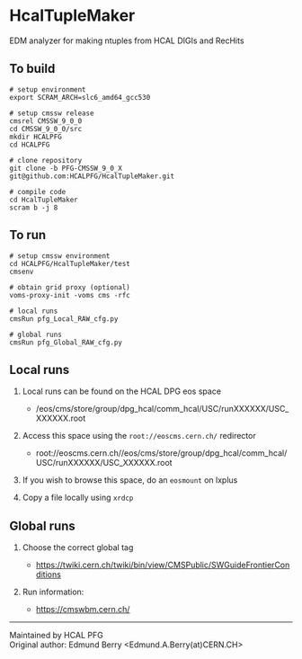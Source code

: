 # HcalTupleMaker
EDM analyzer for making ntuples from HCAL DIGIs and RecHits

## To build
```
# setup environment  
export SCRAM_ARCH=slc6_amd64_gcc530  

# setup cmssw release  
cmsrel CMSSW_9_0_0  
cd CMSSW_9_0_0/src  
mkdir HCALPFG  
cd HCALPFG  

# clone repository  
git clone -b PFG-CMSSW_9_0_X  git@github.com:HCALPFG/HcalTupleMaker.git  

# compile code  
cd HcalTupleMaker  
scram b -j 8
```

## To run
```
# setup cmssw environment  
cd HCALPFG/HcalTupleMaker/test  
cmsenv  

# obtain grid proxy (optional)  
voms-proxy-init -voms cms -rfc  

# local runs  
cmsRun pfg_Local_RAW_cfg.py

# global runs  
cmsRun pfg_Global_RAW_cfg.py
```

## Local runs

1. Local runs can be found on the HCAL DPG eos space  
    * /eos/cms/store/group/dpg_hcal/comm_hcal/USC/runXXXXXX/USC_XXXXXX.root

2. Access this space using the `root://eoscms.cern.ch/` redirector  
    * root://eoscms.cern.ch//eos/cms/store/group/dpg_hcal/comm_hcal/USC/runXXXXXX/USC_XXXXXX.root

3. If you wish to browse this space, do an `eosmount` on lxplus

4. Copy a file locally using `xrdcp`

## Global runs

1. Choose the correct global tag  
    * https://twiki.cern.ch/twiki/bin/view/CMSPublic/SWGuideFrontierConditions

2. Run information:  
    * https://cmswbm.cern.ch/

---------------
Maintained by HCAL PFG  
Original author: Edmund Berry <Edmund.A.Berry(at)CERN.CH>
